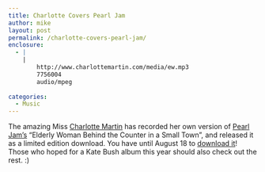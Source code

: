 ```yaml
---
title: Charlotte Covers Pearl Jam
author: mike
layout: post
permalink: /charlotte-covers-pearl-jam/
enclosure:
  - |
    |
        http://www.charlottemartin.com/media/ew.mp3
        7756004
        audio/mpeg
        
categories:
  - Music
---
```

The amazing Miss [Charlotte Martin][1] has recorded her own version of [Pearl Jam&#8217;s][2] &#8220;Elderly Woman Behind the Counter in a Small Town&#8221;, and released it as a limited edition download. You have until August 18 to [download it][3]! Those who hoped for a Kate Bush album this year should also check out the rest. :)

 [1]: http://www.charlottemartin.com
 [2]: http://www.pearljam.com
 [3]: http://www.charlottemartin.com/media/ew.mp3